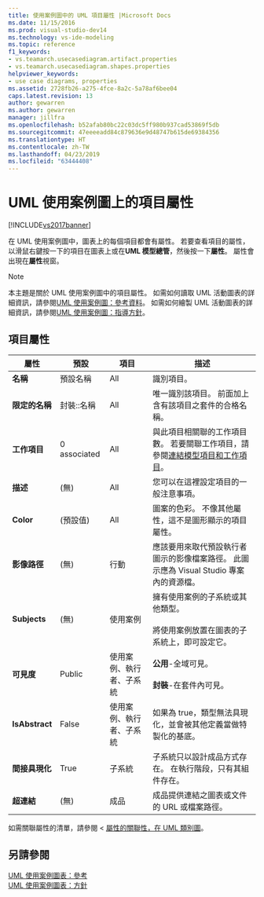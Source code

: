 ```yaml
---
title: 使用案例圖中的 UML 項目屬性 |Microsoft Docs
ms.date: 11/15/2016
ms.prod: visual-studio-dev14
ms.technology: vs-ide-modeling
ms.topic: reference
f1_keywords:
- vs.teamarch.usecasediagram.artifact.properties
- vs.teamarch.usecasediagram.shapes.properties
helpviewer_keywords:
- use case diagrams, properties
ms.assetid: 2728fb26-a275-4fce-8a2c-5a78af6bee04
caps.latest.revision: 13
author: gewarren
ms.author: gewarren
manager: jillfra
ms.openlocfilehash: b52afab80bc22c03dc5ff980b937cad53869f5db
ms.sourcegitcommit: 47eeeeadd84c879636e9d48747b615de69384356
ms.translationtype: HT
ms.contentlocale: zh-TW
ms.lasthandoff: 04/23/2019
ms.locfileid: "63444408"
---
```

# <a name="properties-of-elements-on-uml-use-case-diagrams"></a>UML 使用案例圖上的項目屬性
[!INCLUDE[vs2017banner](../includes/vs2017banner.md)]

在 UML 使用案例圖中，圖表上的每個項目都會有屬性。 若要查看項目的屬性，以滑鼠右鍵按一下的項目在圖表上或在**UML 模型總管**，然後按一下**屬性**。 屬性會出現在**屬性**視窗。  
  
> [!NOTE]
> 本主題是關於 UML 使用案例圖中的項目屬性。 如需如何讀取 UML 活動圖表的詳細資訊，請參閱[UML 使用案例圖：參考資料](../modeling/uml-use-case-diagrams-reference.md)。 如需如何繪製 UML 活動圖表的詳細資訊，請參閱[UML 使用案例圖：指導方針](../modeling/uml-use-case-diagrams-guidelines.md)。  
  
## <a name="properties-of-elements"></a>項目屬性  
  
|屬性|預設|項目|描述|  
|--------------|-------------|-------------|-----------------|  
|**名稱**|預設名稱|All|識別項目。|  
|**限定的名稱**|封裝::名稱|All|唯一識別該項目。 前面加上含有該項目之套件的合格名稱。|  
|**工作項目**|0 associated|All|與此項目相關聯的工作項目數。 若要關聯工作項目，請參閱[連結模型項目和工作項目](../modeling/link-model-elements-and-work-items.md)。|  
|**描述**|(無)|All|您可以在這裡設定項目的一般注意事項。|  
|**Color**|(預設值)|All|圖案的色彩。 不像其他屬性，這不是圖形顯示的項目屬性。|  
|**影像路徑**|(無)|行動|應該要用來取代預設執行者圖示的影像檔案路徑。 此圖示應為 Visual Studio 專案內的資源檔。|  
|**Subjects**|(無)|使用案例|擁有使用案例的子系統或其他類型。<br /><br /> 將使用案例放置在圖表的子系統上，即可設定它。|  
|**可見度**|Public|使用案例、執行者、子系統|**公用**-全域可見。<br /><br /> **封裝**-在套件內可見。|  
|**IsAbstract**|False|使用案例、執行者、子系統|如果為 true，類型無法具現化，並會被其他定義當做特製化的基底。|  
|**間接具現化**|True|子系統|子系統只以設計成品方式存在。 在執行階段，只有其組件存在。|  
|**超連結**|(無)|成品|成品提供連結之圖表或文件的 URL 或檔案路徑。|  
  
 如需關聯屬性的清單，請參閱 <<c0> [ 屬性的關聯性，在 UML 類別圖](../modeling/properties-of-associations-on-uml-class-diagrams.md)。  
  
## <a name="see-also"></a>另請參閱  
 [UML 使用案例圖表：參考](../modeling/uml-use-case-diagrams-reference.md)   
 [UML 使用案例圖表：方針](../modeling/uml-use-case-diagrams-guidelines.md)
